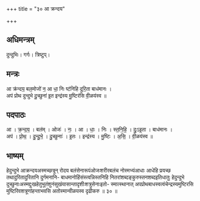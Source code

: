 +++
title = "३० आ क्रन्दय"

+++
## अधिमन्त्रम्
दुन्दुभिः। गर्गः। त्रिष्टुप्।

## मन्त्रः
आ क्र॑न्दय॒ बल॒मोजो॑ न॒ आ धा॒ निः ष्ट॑निहि दुरि॒ता बाध॑मानः ।  
अप॑ प्रोथ दुन्दुभे दु॒च्छुना॑ इ॒त इन्द्र॑स्य मु॒ष्टिर॑सि वी॒ळय॑स्व ॥

## पदपाठः
आ । क्र॒न्द॒य॒ । बल॑म् । ओजः॑ । नः॒ । आ । धाः॒ । निः । स्त॒नि॒हि॒ । दुः॒ऽइ॒ता । बाध॑मानः ।  
अप॑ । प्रो॒थ॒ । दु॒न्दु॒भे॒ । दु॒च्छुनाः॑ । इ॒तः । इन्द्र॑स्य । मु॒ष्टिः । अ॒सि॒ । वी॒ळय॑स्व ॥

## भाष्यम्
हेदुन्दुभे आक्रन्दयअस्मच्छत्रून् रोदय बलंसेनारूपंओजःशरीरबलंच नोस्मभ्यंआधाः आधेहि प्रयच्छ तथादुरितादुरितानि दुर्गमनानि- बाधमानोहिंसंस्त्वन्निस्तनिहि नितरांशब्दङ्कुरुस्तनशब्दइतिधातुः हेदुन्दुभे दुच्छुनाःअस्मद्दुःखहेतुभूतंशुनंसुखंयासान्तादृशीःशत्रुसेनाःइतो- स्मात्स्थानात् अपप्रोथबाधस्वत्वंचेन्द्रस्यमुष्टिरसि मुष्टिरिवशत्रूणांहन्ताभवसि अतोस्मान्वीळयस्व दृढीकरु ॥ ३० ॥